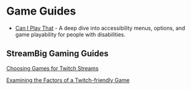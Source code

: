 # Game Guides

* [Can I Play That](https://caniplaythat.com/category/menu-deep-dives/) - A deep dive into accessibility menus, options, and game playability for people with disabilities.

## StreamBig Gaming Guides

[Choosing Games for Twitch Streams](https://www.streambig.net/stream-big/choosing_a_twitch_game)

[Examining the Factors of a Twitch-friendly Game](https://www.streambig.net/stream-big/game-selection)